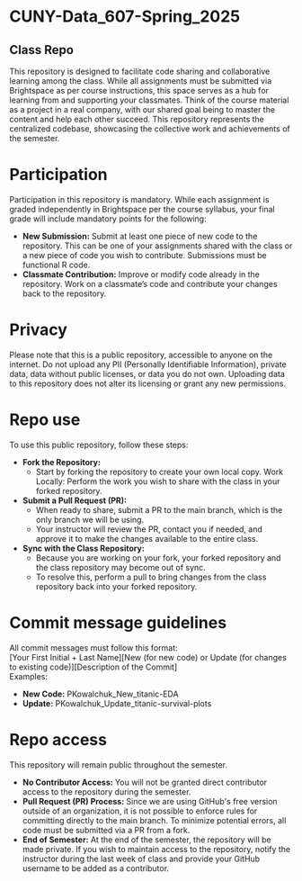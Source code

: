 # CUNY-Data_607-Spring_2025

## Class Repo
This repository is designed to facilitate code sharing and collaborative learning among the class. While all assignments must be submitted via Brightspace as per course instructions, this space serves as a hub for learning from and supporting your classmates. Think of the course material as a project in a real company, with our shared goal being to master the content and help each other succeed. This repository represents the centralized codebase, showcasing the collective work and achievements of the semester.

# Participation
Participation in this repository is mandatory. While each assignment is graded independently in Brightspace per the course syllabus, your final grade will include mandatory points for the following:

- **New Submission:** Submit at least one piece of new code to the repository. This can be one of your assignments shared with the class or a new piece of code you wish to contribute. Submissions must be functional R code.
- **Classmate Contribution:** Improve or modify code already in the repository. Work on a classmate’s code and contribute your changes back to the repository.

# Privacy
Please note that this is a public repository, accessible to anyone on the internet. Do not upload any PII (Personally Identifiable Information), private data, data without public licenses, or data you do not own. Uploading data to this repository does not alter its licensing or grant any new permissions.

# Repo use
To use this public repository, follow these steps:     
- **Fork the Repository:**
    - Start by forking the repository to create your own local copy.
Work Locally: Perform the work you wish to share with the class in your forked repository.
- **Submit a Pull Request (PR):**
    - When ready to share, submit a PR to the main branch, which is the only branch we will be using.
    - Your instructor will review the PR, contact you if needed, and approve it to make the changes available to the entire class.
- **Sync with the Class Repository:**
    - Because you are working on your fork, your forked repository and the class repository may become out of sync.
    - To resolve this, perform a pull to bring changes from the class repository back into your forked repository.

# Commit message guidelines
All commit messages must follow this format:    
[Your First Initial + Last Name][New (for new code) or Update (for changes to existing code)][Description of the Commit]    
Examples:
- **New Code:**
PKowalchuk_New_titanic-EDA
- **Update:**
PKowalchuk_Update_titanic-survival-plots

# Repo access
This repository will remain public throughout the semester.    
- **No Contributor Access:**
You will not be granted direct contributor access to the repository during the semester.
- **Pull Request (PR) Process:**
Since we are using GitHub's free version outside of an organization, it is not possible to enforce rules for committing directly to the main branch. To minimize potential errors, all code must be submitted via a PR from a fork.
- **End of Semester:**
At the end of the semester, the repository will be made private.
If you wish to maintain access to the repository, notify the instructor during the last week of class and provide your GitHub username to be added as a contributor.
